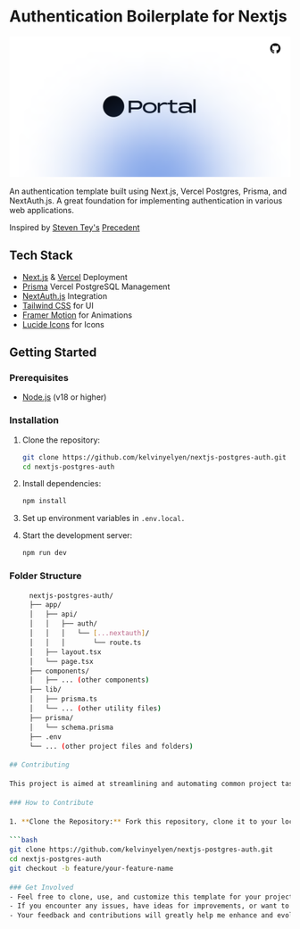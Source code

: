 # Authentication Boilerplate for Nextjs

![Project Logo](/public/banner.png)

An authentication template built using Next.js, Vercel Postgres, Prisma, and NextAuth.js.  A great foundation for implementing authentication in various web applications.

Inspired by [Steven Tey's](https://github.com/steven-tey) [Precedent](https://github.com/steven-tey/precedent)

## Tech Stack

- [Next.js](https://nextjs.org/) & [Vercel](https://vercel.com/) Deployment
- [Prisma](https://www.prisma.io/) Vercel PostgreSQL Management
- [NextAuth.js](https://next-auth.js.org/) Integration
- [Tailwind CSS](https://tailwindcss.com/) for UI
- [Framer Motion](https://www.framer.com/motion/) for Animations
- [Lucide Icons](https://lucide.dev/) for Icons

## Getting Started

### Prerequisites

- [Node.js](https://nodejs.org/) (v18 or higher)

### Installation

1. Clone the repository:

   ```bash
   git clone https://github.com/kelvinyelyen/nextjs-postgres-auth.git
   cd nextjs-postgres-auth

2. Install dependencies:

   ```bash
   npm install

3. Set up environment variables in `.env.local.`
 
4. Start the development server:

   ```bash
   npm run dev

### Folder Structure
   ```bash
        nextjs-postgres-auth/
        ├── app/
        │   ├── api/
        │   │   ├── auth/
        │   │   │   └── [...nextauth]/
        │   │   │       └── route.ts
        │   ├── layout.tsx
        │   └── page.tsx
        ├── components/
        │   ├── ... (other components)
        ├── lib/
        │   ├── prisma.ts
        │   └── ... (other utility files)
        ├── prisma/
        │   └── schema.prisma
        ├── .env
        └── ... (other project files and folders)

## Contributing

This project is aimed at streamlining and automating common project tasks, with a focus on creating an authentication template for Next.js projects. This template is under development, and contributions, feedback, and suggestions are highly appreciated.

### How to Contribute

1. **Clone the Repository:** Fork this repository, clone it to your local machine, and create a new branch.

   ```bash
   git clone https://github.com/kelvinyelyen/nextjs-postgres-auth.git
   cd nextjs-postgres-auth
   git checkout -b feature/your-feature-name

### Get Involved
- Feel free to clone, use, and customize this template for your projects.
- If you encounter any issues, have ideas for improvements, or want to contribute, please open an issue or pull request.
- Your feedback and contributions will greatly help me enhance and evolve this template.
